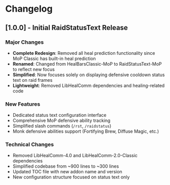 # Changelog

## [1.0.0] - Initial RaidStatusText Release

### Major Changes
- **Complete Redesign**: Removed all heal prediction functionality since MoP Classic has built-in heal prediction
- **Renamed**: Changed from HealBarsClassic-MoP to RaidStatusText-MoP to reflect new focus
- **Simplified**: Now focuses solely on displaying defensive cooldown status text on raid frames
- **Lightweight**: Removed LibHealComm dependencies and healing-related code

### New Features
- Dedicated status text configuration interface
- Comprehensive MoP defensive ability tracking
- Simplified slash commands (`/rst`, `/raidstatus`)
- Monk defensive abilities support (Fortifying Brew, Diffuse Magic, etc.)


### Technical Changes
- Removed LibHealComm-4.0 and LibHealComm-2.0-Classic dependencies
- Simplified codebase from ~900 lines to ~300 lines
- Updated TOC file with new addon name and version
- New configuration structure focused on status text only

